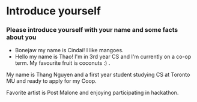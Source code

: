 # Introduce yourself 
### Please introduce yourself with your name and some facts about you
- Bonejaw my name is Cindai! I like mangoes. 
- Hello my name is Thao! I'm in 3rd year CS and I'm currently on a co-op term. My favourite fruit is coconuts :) .

My name is Thang Nguyen and a first year student studying CS at Toronto MU and ready to apply for my Coop.

Favorite artist is Post Malone and enjoying participating in hackathon.
